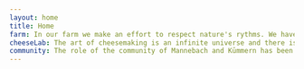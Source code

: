 ```yaml
---
layout: home
title: Home
farm: In our farm we make an effort to respect nature's rythms. We have a livestock of 80 goats, 2 billygoats and a dog. The well being of our animals is our number 1 priority. From a healthy animal comes a first quality product. This is the reason why we make sure that they only eat natural fodder, that they spend as much time as possible outdoors and that even inside the stable they have a cosy space.
cheeseLab: The art of cheesemaking is an infinite universe and there is always something new to learn. We take a lot of inspiration from the Italian cheesmaking tradition. In crafting our cheese we look for semplicity and authenticity that leave space to the excellence of the raw material we use. Our offer of dairy products varies from the freshest and delicate cream cheeses to older cheeses with sharper flavours.
community: The role of the community of Mannebach and Kūmmern has been and keeps beeing of fundamental importance for the success of our project. Through the years, there have been many people that helped us and with whom we have developed friendships and for us this i all that matters: when the local community recognises our effort and passion, we are satisfied. Particularly, we owe our thoughts and gratitude to Peter Büdinger, that unfortunately is not with us anymore. Since way before the project started Peter followed and helped us in every step. Still today Peter's family lets us use his cheese laboratory.
---
```

